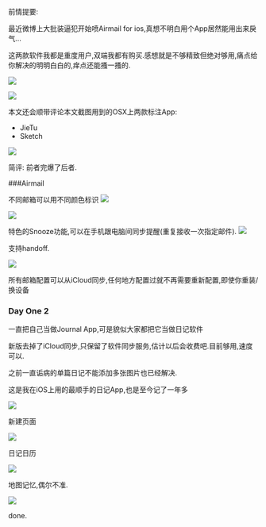 前情提要: 

最近微博上大批装逼犯开始喷Airmail for ios,真想不明白用个App居然能用出来戾气... 

这两款软件我都是重度用户,双端我都有购买.感想就是不够精致但绝对够用,痛点给你解决的明明白白的,痒点还能搔一搔的. 

![](http://7xqjx7.com1.z0.glb.clouddn.com/image/Screen%20Shot%202016-02-16%20at%2001.38.38.png?imageView2/2/h/300)

![](http://7xqjx7.com1.z0.glb.clouddn.com/image/IMG_2994.PNG?imageView2/2/h/400)

本文还会顺带评论本文截图用到的OSX上两款标注App:

- JieTu
- Sketch

![](http://7xqjx7.com1.z0.glb.clouddn.com/image/Screen%20Shot%202016-02-16%20at%2001.48.49.png?imageView2/2/h/300)

简评: 前者完爆了后者. 

###Airmail

不同邮箱可以用不同颜色标识 
![](http://7xqjx7.com1.z0.glb.clouddn.com/image/Screen%20Shot%20207616-02-16%20at%2000.59.06.png?imageView2/2/h/600)


![](http://7xqjx7.com1.z0.glb.clouddn.com/image/IMG_2992.PNG?imageView2/2/h/400) 

特色的Snooze功能,可以在手机跟电脑间同步提醒(重复接收一次指定邮件).
![](http://7xqjx7.com1.z0.glb.clouddn.com/image/Screen%20Shot%202016-02-16%20at%2000.59.43.png?imageView2/2/h/300) 

支持handoff.  

![](http://7xqjx7.com1.z0.glb.clouddn.com/image/Screen%20Shot%202016-02-16%20at%2000.51.48.png?imageView2/2/h/200)

所有邮箱配置可以从iCloud同步,任何地方配置过就不再需要重新配置,即使你重装/换设备     


### Day One 2 

一直把自己当做Journal App,可是貌似大家都把它当做日记软件 

新版去掉了iCloud同步,只保留了软件同步服务,估计以后会收费吧.目前够用,速度可以.  

之前一直诟病的单篇日记不能添加多张图片也已经解决. 

这是我在iOS上用的最顺手的日记App,也是至今记了一年多

![](http://7xqjx7.com1.z0.glb.clouddn.com/image/ttttttt00002.png?imageView2/2/h/400) 

新建页面 

![](http://7xqjx7.com1.z0.glb.clouddn.com/image/Screen%20Shot%202016-02-16%20at%2000.39.59.png?imageView2/2/h/400) 

日记日历 

![](http://7xqjx7.com1.z0.glb.clouddn.com/image/IMG_2989.PNG?imageView2/2/h/300) 

地图记忆,偶尔不准. 

![](http://7xqjx7.com1.z0.glb.clouddn.com/image/IMG_2990.PNG?imageView2/2/h/300) 


done.
